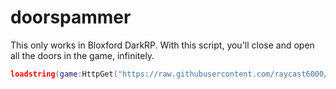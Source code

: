 # doorspammer
This only works in Bloxford DarkRP. With this script, you'll close and open all the doors in the game, infinitely.
```lua
loadstring(game:HttpGet("https://raw.githubusercontent.com/raycast6000/doorspammer/main/loader.lua"))()
```
